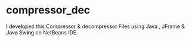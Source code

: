 # compressor_dec
I developed this Compressor &amp; decompressor Files using Java , JFrame &amp; Java Swing on NetBeans IDE.
